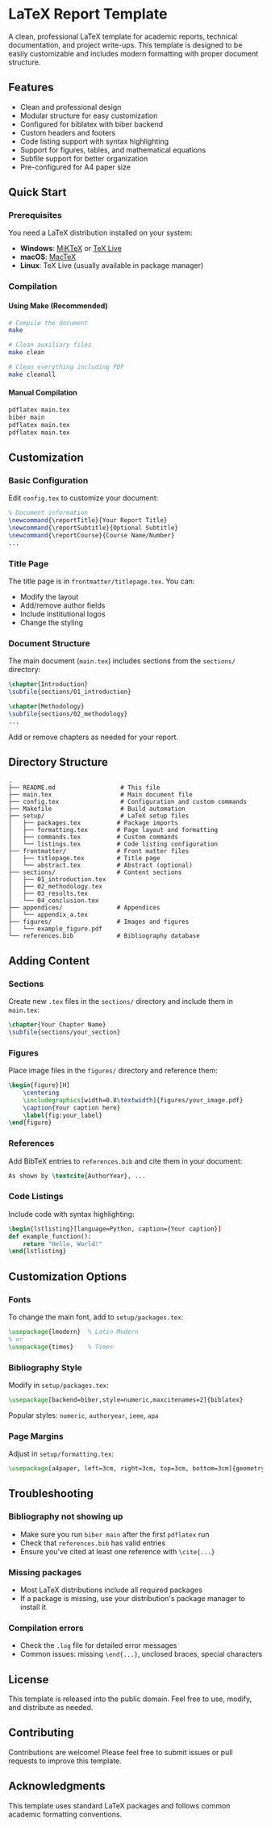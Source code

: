 # LaTeX Report Template

A clean, professional LaTeX template for academic reports, technical documentation, and project write-ups. This template is designed to be easily customizable and includes modern formatting with proper document structure.

## Features

- Clean and professional design
- Modular structure for easy customization
- Configured for biblatex with biber backend
- Custom headers and footers
- Code listing support with syntax highlighting
- Support for figures, tables, and mathematical equations
- Subfile support for better organization
- Pre-configured for A4 paper size

## Quick Start

### Prerequisites

You need a LaTeX distribution installed on your system:
- **Windows**: [MiKTeX](https://miktex.org/) or [TeX Live](https://www.tug.org/texlive/)
- **macOS**: [MacTeX](https://www.tug.org/mactex/)
- **Linux**: TeX Live (usually available in package manager)

### Compilation

#### Using Make (Recommended)

```bash
# Compile the document
make

# Clean auxiliary files
make clean

# Clean everything including PDF
make cleanall
```

#### Manual Compilation

```bash
pdflatex main.tex
biber main
pdflatex main.tex
pdflatex main.tex
```

## Customization

### Basic Configuration

Edit `config.tex` to customize your document:

```latex
% Document information
\newcommand{\reportTitle}{Your Report Title}
\newcommand{\reportSubtitle}{Optional Subtitle}
\newcommand{\reportCourse}{Course Name/Number}
...
```

### Title Page

The title page is in `frontmatter/titlepage.tex`. You can:
- Modify the layout
- Add/remove author fields
- Include institutional logos
- Change the styling

### Document Structure

The main document (`main.tex`) includes sections from the `sections/` directory:

```latex
\chapter{Introduction}
\subfile{sections/01_introduction}

\chapter{Methodology}
\subfile{sections/02_methodology}
...
```

Add or remove chapters as needed for your report.

## Directory Structure

```
.
├── README.md                  # This file
├── main.tex                   # Main document file
├── config.tex                 # Configuration and custom commands
├── Makefile                   # Build automation
├── setup/                     # LaTeX setup files
│   ├── packages.tex          # Package imports
│   ├── formatting.tex        # Page layout and formatting
│   ├── commands.tex          # Custom commands
│   └── listings.tex          # Code listing configuration
├── frontmatter/              # Front matter files
│   ├── titlepage.tex         # Title page
│   └── abstract.tex          # Abstract (optional)
├── sections/                 # Content sections
│   ├── 01_introduction.tex
│   ├── 02_methodology.tex
│   ├── 03_results.tex
│   └── 04_conclusion.tex
├── appendices/               # Appendices
│   └── appendix_a.tex
├── figures/                  # Images and figures
│   └── example_figure.pdf
└── references.bib            # Bibliography database
```

## Adding Content

### Sections

Create new `.tex` files in the `sections/` directory and include them in `main.tex`:

```latex
\chapter{Your Chapter Name}
\subfile{sections/your_section}
```

### Figures

Place image files in the `figures/` directory and reference them:

```latex
\begin{figure}[H]
    \centering
    \includegraphics[width=0.8\textwidth]{figures/your_image.pdf}
    \caption{Your caption here}
    \label{fig:your_label}
\end{figure}
```

### References

Add BibTeX entries to `references.bib` and cite them in your document:

```latex
As shown by \textcite{AuthorYear}, ...
```

### Code Listings

Include code with syntax highlighting:

```latex
\begin{lstlisting}[language=Python, caption={Your caption}]
def example_function():
    return "Hello, World!"
\end{lstlisting}
```

## Customization Options

### Fonts

To change the main font, add to `setup/packages.tex`:

```latex
\usepackage{lmodern}  % Latin Modern
% or
\usepackage{times}    % Times
```

### Bibliography Style

Modify in `setup/packages.tex`:

```latex
\usepackage[backend=biber,style=numeric,maxcitenames=2]{biblatex}
```

Popular styles: `numeric`, `authoryear`, `ieee`, `apa`

### Page Margins

Adjust in `setup/formatting.tex`:

```latex
\usepackage[a4paper, left=3cm, right=3cm, top=3cm, bottom=3cm]{geometry}
```

## Troubleshooting

### Bibliography not showing up
- Make sure you run `biber main` after the first `pdflatex` run
- Check that `references.bib` has valid entries
- Ensure you've cited at least one reference with `\cite{...}`

### Missing packages
- Most LaTeX distributions include all required packages
- If a package is missing, use your distribution's package manager to install it

### Compilation errors
- Check the `.log` file for detailed error messages
- Common issues: missing `\end{...}`, unclosed braces, special characters

## License

This template is released into the public domain. Feel free to use, modify, and distribute as needed.

## Contributing

Contributions are welcome! Please feel free to submit issues or pull requests to improve this template.

## Acknowledgments

This template uses standard LaTeX packages and follows common academic formatting conventions.

